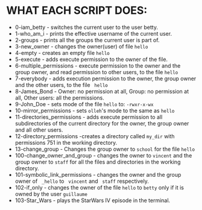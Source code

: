 # WHAT EACH SCRIPT DOES: #

* 0-iam_betty - switches the current user to the user betty.
* 1-who_am_i - prints the effective username of the current user.
* 2-groups - prints all the groups the current user is part of.
* 3-new_owner - changes the owner(user) of  file ```hello```
* 4-empty - creates an empty file  ```hello```
* 5-execute - adds execute permission to the owner of the file.
* 6-multiple_permissions - execute permission to the owner and the group
   owner, and read permission to other users, to the file ```hello```
* 7-everybody - adds execution permission to the owner, the group owner
  and the other users, to the file ``` hello```
* 8-James_Bond - Owner: no permission at all, Group: no permission at all,
Other users: all the permissions.
* 9-John_Doe - sets mode of the file ```hello``` to: ```-rwxr-x-wx```
* 10-mirror_permissions - sets ```olleh```'s mode to the same as ```hello```
* 11-directories_permissions - adds execute permission to all subdirectories of the current directory for the owner,
 the group owner and all other users.
* 12-directory_permissions -creates a directory called ```my_dir``` with permissions 751
 in the working directory.
* 13-change_group - Changes the group owner to ```school``` for the file ```hello```  
* 100-change_owner_and_group - changes the owner to ```vincent``` and the group owner to ```staff``` for
 all the files and directories in the working directory.
* 101-symbolic_link_permissions - changes the owner and the group owner of ``` _hello``` to ``` vincent```
 and ``` staff``` respectively.
* 102-if_only - changes the owner of the file ```hello``` to ```betty``` only if it
 is owned by the user ```guillaume```
* 103-Star_Wars - plays the StarWars IV episode in the terminal.

